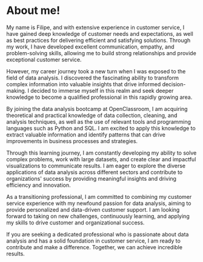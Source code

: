 # About me!

My name is Filipe, and with extensive experience in customer service, I have gained deep knowledge of customer needs and expectations, as well as best practices for delivering efficient and satisfying solutions. Through my work, I have developed excellent communication, empathy, and problem-solving skills, allowing me to build strong relationships and provide exceptional customer service.

However, my career journey took a new turn when I was exposed to the field of data analysis. I discovered the fascinating ability to transform complex information into valuable insights that drive informed decision-making. I decided to immerse myself in this realm and seek deeper knowledge to become a qualified professional in this rapidly growing area.

By joining the data analysis bootcamp at OpenClassroom, I am acquiring theoretical and practical knowledge of data collection, cleaning, and analysis techniques, as well as the use of relevant tools and programming languages such as Python and SQL. I am excited to apply this knowledge to extract valuable information and identify patterns that can drive improvements in business processes and strategies.

Through this learning journey, I am constantly developing my ability to solve complex problems, work with large datasets, and create clear and impactful visualizations to communicate results. I am eager to explore the diverse applications of data analysis across different sectors and contribute to organizations' success by providing meaningful insights and driving efficiency and innovation.

As a transitioning professional, I am committed to combining my customer service experience with my newfound passion for data analysis, aiming to provide personalized and data-driven customer support. I am looking forward to taking on new challenges, continuously learning, and applying my skills to drive customer and organizational success.

If you are seeking a dedicated professional who is passionate about data analysis and has a solid foundation in customer service, I am ready to contribute and make a difference. Together, we can achieve incredible results.


<!--
**rfilipeuk/rfilipeuk** is a ✨ _special_ ✨ repository because its `README.md` (this file) appears on your GitHub profile.

Here are some ideas to get you started:

- 🔭 I’m currently working on ...
- 🌱 I’m currently learning ...
- 👯 I’m looking to collaborate on ...
- 🤔 I’m looking for help with ...
- 💬 Ask me about ...
- 📫 How to reach me: ...
- 😄 Pronouns: ...
- ⚡ Fun fact: ...
-->
